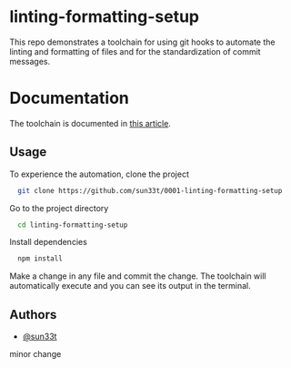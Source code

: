 # linting-formatting-setup

This repo demonstrates a toolchain for using git hooks to automate the linting and formatting of files and for the standardization of commit messages.

# Documentation

The toolchain is documented in [this article](https://suneet.codes/articles/linting-formatting-setup).

## Usage

To experience the automation, clone the project

```bash
  git clone https://github.com/sun33t/0001-linting-formatting-setup
```

Go to the project directory

```bash
  cd linting-formatting-setup
```

Install dependencies

```bash
  npm install
```

Make a change in any file and commit the change. The toolchain will automatically execute and you can see its output in the terminal.

## Authors

- [@sun33t](https://github.com/sun33t)

minor change
